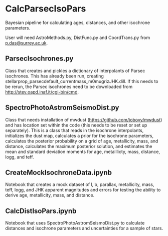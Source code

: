 # CalcParsecIsoPars
Bayesian pipeline for calculating ages, distances, and other isochrone parameters.

User will need AstroMethods.py, DistFunc.py and CoordTrans.py from p.das@surrey.ac.uk. 

## ParsecIsochrones.py
Class that creates and pickles a dictionary of interpolants of Parsec isochrones. This has already been run, creating stellarprop_parsecdefault_currentmass_m0mugrizJHK.dill. If this needs to be rerun, the Parsec isochrones need to be downloaded from http://stev.oapd.inaf.it/cgi-bin/cmd.

## SpectroPhotoAstromSeismoDist.py
Class that needs installation of mwdust (https://github.com/jobovy/mwdust) and has location set within the code (this needs to be reset or set up separately). This is a class that reads in the isochrone interpolants, initializes the dust map, calculates a prior for the isochrone parameters, calculates the posterior probability on a grid of age, metallicity, mass, and distance, calculates the maximum posterior solution, and estimates the mean and standard deviation moments for age, metalllicty, mass, distance, logg, and teff.

## CreateMockIsochroneData.ipynb
Notebook that creates a mock dataset of l, b, parallax, metallicity, mass, teff, logg, and JHK apparent magnitudes and errors for testing the ability to derive age, metallicity, mass, and distance. 

## CalcDistIsoPars.ipynb
Notebook that uses SpectroPhotoAstromSeismoDist.py to calculate distances and isochrone parameters and uncertainties for a sample of stars.

